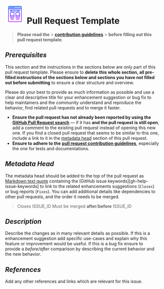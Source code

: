# ![image info](/docs/assets/icons/icons8-template-64.png) Pull Request Template

> **Please read the** >
> [**contribution guidelines**](https://github.com/AlexRogalskiy/java-patterns/blob/master/docs/contributing/info.md) >
> **before filling out this pull request template**.

## *Prerequisites*

This section and the instructions in the sections below are only part of this pull request template. Please
ensure to **delete this whole section, all pre-filled instructions of the sections below and sections you have
not filled out before submitting** to ensure a clear structure and overview.

Please do your best to provide as much information as possible and use a clear and descriptive title for your
enhancement suggestion or bug fix to help maintainers and the community understand and reproduce the behavior,
find related pull requests and to merge it faster.

- **Ensure the pull request has not already been reported by using the**
  [**GitHub Pull Request search**](https://github.com/AlexRogalskiy/java-patterns/pulls) — if it has **and
  the pull request is still open**, add a comment to the existing pull request instead of opening this new
  one. If you find a closed pull request that seems to be similar to this one, include a link to it in the
  [metadata head](pull_request_template.md#metadata-head) section of this pull request.
- **Ensure to adhere to the**
  [**pull request contribution guidelines**](https://github.com/AlexRogalskiy/java-patterns/blob/master/docs/reporting/pull_request_template.md),
  especially the one for tests and documentations.

## *Metadata Head*

The metadata head should be added to the top of the pull request as
[Markdown text quote](https://help.github.com/articles/basic-writing-and-formatting-syntax) containing the
\[GitHub issue keywords]\[gh-help-issue-keywords] to link to the related enhancements suggestions (`Closes`)
or bug reports (`Fixes`). You can add additional details like dependencies to other pull requests, and the
order it needs to be merged.

> Closes ISSUE_ID Must be merged **after**/**before** ISSUE_ID

## *Description*

Describe the changes as in many relevant details as possible. If this is a enhancement suggestion add specific
use-cases and explain why this feature or improvement would be useful. If this is a bug fix ensure to provide
a *before/after* comparison by describing the current behavior and the new behavior.

## *References*

Add any other references and links which are relevant for this issue.
